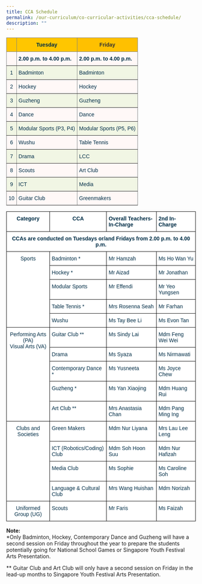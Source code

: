 ```yaml
---
title: CCA Schedule
permalink: /our-curriculum/co-curricular-activities/cca-schedule/
description: ""
---
```

<style type="text/css">
.tg  {border-collapse:collapse;border-spacing:0;}
.tg td{border-color:black;border-style:solid;border-width:1px;font-family:Arial, sans-serif;font-size:14px;
  overflow:hidden;padding:10px 5px;word-break:normal;}
.tg th{border-color:black;border-style:solid;border-width:1px;font-family:Arial, sans-serif;font-size:14px;
  font-weight:normal;overflow:hidden;padding:10px 5px;word-break:normal;}
.tg .tg-v6tw{background-color:#ffc000;border-color:inherit;color:#333333;text-align:center;vertical-align:top}
.tg .tg-stho{background-color:#FFF8F7;border-color:inherit;color:#002D46;text-align:left;vertical-align:top}
.tg .tg-1vr2{background-color:#FFF8F7;border-color:inherit;color:#002D46;text-align:center;vertical-align:top}
.tg .tg-d6ov{background-color:#FFC600;border-color:inherit;color:#002D46;font-weight:bold;text-align:center;vertical-align:top}
.tg .tg-0d19{background-color:#FFF8F7;border-color:inherit;color:#002D46;font-weight:bold;text-align:left;vertical-align:top}
.tg .tg-vbdf{background-color:#FFC600;border-color:inherit;color:#002D46;font-weight:bold;text-align:left;vertical-align:top}
.tg .tg-8zqz{background-color:#F1F6E4;border-color:inherit;color:#002D46;text-align:center;vertical-align:top}
.tg .tg-fppp{background-color:#F1F6E4;border-color:inherit;color:#002D46;text-align:left;vertical-align:top}
</style>
<table class="tg">
<thead>
  <tr>
    <th class="tg-vbdf"></th>
    <th class="tg-d6ov">Tuesday</th>
    <th class="tg-v6tw"><span style="font-weight:bold">Friday</span></th>
  </tr>
</thead>
<tbody>
  <tr>
    <td class="tg-1vr2"></td>
    <td class="tg-0d19">2.00 p.m. to 4.00 p.m.</td>
    <td class="tg-0d19">2.00 p.m. to 4.00 p.m.</td>
  </tr>
  <tr>
    <td class="tg-8zqz">1</td>
    <td class="tg-fppp">Badminton</td>
    <td class="tg-fppp">Badminton</td>
  </tr>
  <tr>
    <td class="tg-1vr2">2</td>
    <td class="tg-stho">Hockey</td>
    <td class="tg-stho">Hockey</td>
  </tr>
  <tr>
    <td class="tg-8zqz">3</td>
    <td class="tg-fppp">Guzheng</td>
    <td class="tg-fppp">Guzheng</td>
  </tr>
  <tr>
    <td class="tg-1vr2">4</td>
    <td class="tg-stho">Dance</td>
    <td class="tg-stho">Dance</td>
  </tr>
  <tr>
    <td class="tg-8zqz">5</td>
    <td class="tg-fppp">Modular Sports (P3, P4)</td>
    <td class="tg-fppp">Modular Sports (P5, P6)</td>
  </tr>
  <tr>
    <td class="tg-1vr2">6</td>
    <td class="tg-stho">Wushu</td>
    <td class="tg-stho">Table Tennis</td>
  </tr>
  <tr>
    <td class="tg-8zqz">7</td>
    <td class="tg-fppp">Drama</td>
    <td class="tg-fppp">LCC</td>
  </tr>
  <tr>
    <td class="tg-1vr2">8</td>
    <td class="tg-stho">Scouts</td>
    <td class="tg-stho">Art Club</td>
  </tr>
  <tr>
    <td class="tg-8zqz">9</td>
    <td class="tg-fppp">ICT</td>
    <td class="tg-fppp">Media</td>
  </tr>
  <tr>
    <td class="tg-1vr2">10</td>
    <td class="tg-stho">Guitar Club</td>
    <td class="tg-stho">Greenmakers</td>
  </tr>
</tbody>
</table>


<style type="text/css">
.tg  {border-collapse:collapse;border-spacing:0;}
.tg td{border-color:black;border-style:solid;border-width:1px;font-family:Arial, sans-serif;font-size:14px;
  overflow:hidden;padding:10px 5px;word-break:normal;}
.tg th{border-color:black;border-style:solid;border-width:1px;font-family:Arial, sans-serif;font-size:14px;
  font-weight:normal;overflow:hidden;padding:10px 5px;word-break:normal;}
.tg .tg-dzgf{background-color:#FFF;color:#002D46;font-weight:bold;text-align:center;vertical-align:top}
.tg .tg-h1v5{background-color:#FFF;color:#002D46;font-weight:bold;text-align:left;vertical-align:top}
.tg .tg-ilyo{background-color:#FFF;color:#002D46;text-align:center;vertical-align:top}
.tg .tg-vd2a{background-color:#FFF;color:#002D46;text-align:left;vertical-align:top}
</style>
<table class="tg">
<thead>
  <tr>
    <th class="tg-dzgf">Category<br></th>
    <th class="tg-dzgf">CCA<br></th>
    <th class="tg-h1v5">Overall Teachers-In-Charge<br></th>
    <th class="tg-h1v5">2nd In-Charge<br></th>
  </tr>
</thead>
<tbody>
  <tr>
    <td class="tg-dzgf" colspan="4">CCAs are conducted on Tuesdays or/and Fridays from 2.00 p.m. to 4.00 p.m.<br></td>
  </tr>
  <tr>
    <td class="tg-ilyo" rowspan="5">Sports<br></td>
    <td class="tg-vd2a">Badminton *<br></td>
    <td class="tg-vd2a">Mr Hamzah<br></td>
    <td class="tg-vd2a">Ms Ho Wan Yu<br></td>
  </tr>
  <tr>
    <td class="tg-vd2a">Hockey *<br></td>
    <td class="tg-vd2a">Mr Aizad<br></td>
    <td class="tg-vd2a">Mr Jonathan</td>
  </tr>
  <tr>
    <td class="tg-vd2a">Modular Sports<br></td>
    <td class="tg-vd2a">Mr Effendi<br></td>
    <td class="tg-vd2a">Mr Yeo Yungsen<br></td>
  </tr>
  <tr>
    <td class="tg-vd2a">Table Tennis *<br></td>
    <td class="tg-vd2a">Mrs Rosenna Seah<br></td>
    <td class="tg-vd2a">Mr Farhan</td>
  </tr>
  <tr>
    <td class="tg-vd2a">Wushu<br></td>
    <td class="tg-vd2a">Ms Tay Bee Li<br></td>
    <td class="tg-vd2a">Ms Evon Tan</td>
  </tr>
  <tr>
    <td class="tg-ilyo" rowspan="5">Performing Arts (PA)<br>Visual Arts (VA)<br></td>
    <td class="tg-vd2a">Guitar Club **<br></td>
    <td class="tg-vd2a">Ms Sindy Lai<br></td>
    <td class="tg-vd2a">Mdm Feng Wei Wei</td>
  </tr>
  <tr>
    <td class="tg-vd2a">Drama<br></td>
    <td class="tg-vd2a">Ms Syaza<br></td>
    <td class="tg-vd2a">Ms Nirmawati</td>
  </tr>
  <tr>
    <td class="tg-vd2a">Contemporary Dance *<br></td>
    <td class="tg-vd2a">Ms Yusneeta<br></td>
    <td class="tg-vd2a">Ms Joyce Chew</td>
  </tr>
  <tr>
    <td class="tg-vd2a">Guzheng *<br></td>
    <td class="tg-vd2a">Ms Yan Xiaojing<br></td>
    <td class="tg-vd2a">Mdm Huang Rui</td>
  </tr>
  <tr>
    <td class="tg-vd2a">Art Club **<br></td>
    <td class="tg-vd2a">Mrs Anastasia Chan<br></td>
    <td class="tg-vd2a">Mdm Pang Ming Ing</td>
  </tr>
  <tr>
    <td class="tg-ilyo" rowspan="4">Clubs and Societies<br></td>
    <td class="tg-vd2a">Green Makers<br></td>
    <td class="tg-vd2a">Mdm Nur Liyana<br></td>
    <td class="tg-vd2a">Mrs Lau Lee Leng</td>
  </tr>
  <tr>
    <td class="tg-vd2a">ICT (Robotics/Coding) Club<br></td>
    <td class="tg-vd2a">Mdm Soh Hoon Suu<br></td>
    <td class="tg-vd2a">Mdm Nur Hafizah</td>
  </tr>
  <tr>
    <td class="tg-vd2a">Media Club<br></td>
    <td class="tg-vd2a">Ms Sophie<br></td>
    <td class="tg-vd2a">Ms Caroline Soh</td>
  </tr>
  <tr>
    <td class="tg-vd2a">Language &amp; Cultural Club<br></td>
    <td class="tg-vd2a">Mrs Wang Huishan<br></td>
    <td class="tg-vd2a">Mdm Norizah</td>
  </tr>
  <tr>
    <td class="tg-ilyo">Uniformed Group (UG)<br></td>
    <td class="tg-vd2a">Scouts<br></td>
    <td class="tg-vd2a">Mr Faris<br></td>
    <td class="tg-vd2a">Ms Faizah</td>
  </tr>
</tbody>
</table>

**Note:**  
*Only Badminton, Hockey, Contemporary Dance and Guzheng will have a second session on Friday throughout the year to prepare the students potentially going for National School Games or Singapore Youth Festival Arts Presentation.

** Guitar Club and Art Club will only have a second session on Friday in the lead-up months to Singapore Youth Festival Arts Presentation.